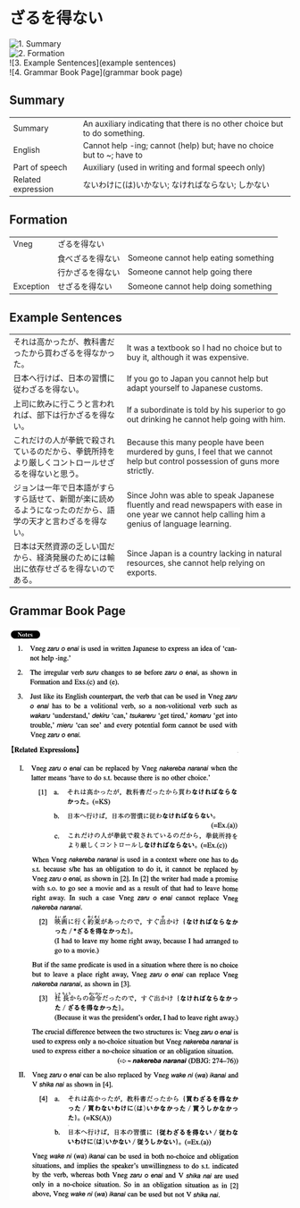 # ざるを得ない

![1. Summary](summary)<br>
![2. Formation](formation)<br>
![3. Example Sentences](example sentences)<br>
![4. Grammar Book Page](grammar book page)<br>


## Summary

<table><tr>   <td>Summary</td>   <td>An auxiliary indicating that there is no other choice but to do something.</td></tr><tr>   <td>English</td>   <td>Cannot help -ing; cannot (help) but; have no choice but to ~; have to</td></tr><tr>   <td>Part of speech</td>   <td>Auxiliary (used in writing and formal speech only)</td></tr><tr>   <td>Related expression</td>   <td>ないわけに(は)いかない; なければならない; しかない</td></tr></table>

## Formation

<table class="table"><tbody><tr class="tr head"><td class="td"><span class="bold">Vneg</span></td><td class="td"><span class="concept">ざるを得ない</span></td><td class="td"></td></tr><tr class="tr"><td class="td"></td><td class="td"><span>食べ</span><span class="concept">ざるを得ない</span></td><td class="td"><span>Someone cannot help eating something</span></td></tr><tr class="tr"><td class="td"></td><td class="td"><span>行か</span><span class="concept">ざるを得ない</span></td><td class="td"><span>Someone cannot help going there</span></td></tr><tr class="tr head"><td class="td"><span class="bold">Exception</span></td><td class="td"><span class="concept">せざるを得ない</span></td><td class="td"><span>Someone cannot help doing something</span></td></tr></tbody></table>

## Example Sentences

<table><tr>   <td>それは高かったが、教科書だったから買わざるを得なかった。</td>   <td>It was a textbook so I had no choice but to buy it, although it was expensive.</td></tr><tr>   <td>日本へ行けば、日本の習慣に従わざるを得ない。</td>   <td>If you go to Japan you cannot help but adapt yourself to Japanese customs.</td></tr><tr>   <td>上司に飲みに行こうと言われれば、部下は行かざるを得ない。</td>   <td>If a subordinate is told by his superior to go out drinking he cannot help going with him.</td></tr><tr>   <td>これだけの人が拳銃で殺されているのだから、拳銃所持をより厳しくコントロールせざるを得ないと思う。</td>   <td>Because this many people have been murdered by guns, I feel that we cannot help but control possession of guns more strictly.</td></tr><tr>   <td>ジョンは一年で日本語がすらすら話せて、新聞が楽に読めるようになったのだから、語学の天才と言わざるを得ない。</td>   <td>Since John was able to speak Japanese fluently and read newspapers with ease in one year we cannot help calling him a genius of language learning.</td></tr><tr>   <td>日本は天然資源の乏しい国だから、経済発展のためには輸出に依存せざるを得ないのである。</td>   <td>Since Japan is a country lacking in natural resources, she cannot help relying on exports.</td></tr></table>

## Grammar Book Page

![](../img/Intermediateざるを得ない.png)

